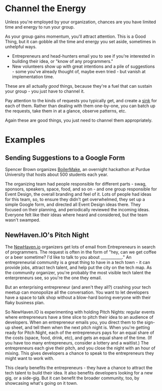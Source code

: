 # Channel the Energy

Unless you're employed by your organization, chances are you have limited time and energy to run your group.

As your group gains momentum, you'll attract attention. This is a Good Thing, but it can gobble all the time and energy you set aside, sometimes in unhelpful ways.
* Entrepreneurs and head-hunters email you to see if you're interested in building their idea, or "know of any programmers."
* New volunteers show up with great intentions and a pile of suggestions - some you've already thought of, maybe even tried - but vanish at implementation time.

These are all actually _good_ things, because they're a fuel that can sustain your group - you just have to channel it.

Pay attention to the kinds of requests you typically get, and create a [sink](https://en.wikipedia.org/wiki/Sink_(computing)) for each of them. Rather than dealing with them one-by-one, you can batch up the requests, take them in at a glance, observe patterns, etc.

Again these are good things, you just need to channel them appropriately.

# Examples

## Sending Suggestions to a Google Form

Spencer Brown organizes [BoilerMake](http://boilermake.org/), an overnight hackathon at Purdue University that hosts about 500 students each year.

The organizing team had people responsible for different parts - swag, sponsors, speakers, space, food, and so on - and one group responsible for Event Design, the overall branding and feel of it. Lots of people had ideas for this team, so, to ensure they didn't get overwhelmed, they set up a simple Google form, and directed all Event Design ideas there. They focused on their planning, and periodically reviewed the incoming ideas. Everyone felt like their ideas where heard and considered, but the team wasn't swamped.

## NewHaven.IO's Pitch Night

The [NewHaven.io](http://newhaven.io) organizers get lots of email from Entrepreneurs in search of programmers. The request is often in the form of "hey, can we get coffee or a beer sometime? I'd like to talk to you about ___________." An entrepreneurial community is a great thing to have in a tech town - it can provide jobs, attract tech talent, and help put the city on the tech map. As the community organizer, you're probably the most visible tech talent the enterpreneurs see, so you're the one they email.

But an enterprising entrepreneur (and aren't they all?) crashing your tech meetup can monopolize all the conversation. You want to let developers have a space to talk shop without a blow-hard boring everyone with their flaky business plan.

So NewHaven.IO is experimenting with holding Pitch Nights: regular events where entrepreneurs have a time slice to pitch their idea to an audience of developers. When an entrepreneur emails you, you direct them to the sign-up sheet, and tell them when the next pitch night is. When you're getting ready for Pitch Night, each of the entrepreneurs pays for an equal share of the costs (space, food, drink, etc), and gets an equal share of the time. (If you have too many entrepreneurs, consider a lottery and a waitlist.) The entrepreneurs each give their pitch, and you close the night with an hour of mixing. This gives developers a chance to speak to the entrepreneurs they might want to work with.

This clearly benefits the entrepreneurs - they have a chance to attract the tech talent to build their idea. It also benefits developers looking for a new gig, or a side-gig. But it can benefit the broader community, too, by showcasing what's going on it town.
